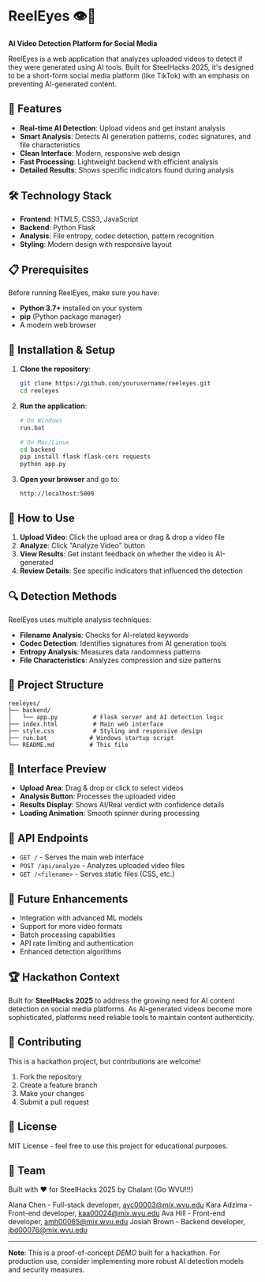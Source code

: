 # ReelEyes 👁️🤖

**AI Video Detection Platform for Social Media**

ReelEyes is a web application that analyzes uploaded videos to detect if they were generated using AI tools. Built for SteelHacks 2025, it's designed to be a short-form social media platform (like TikTok) with an emphasis on preventing AI-generated content.

## 🚀 Features

- **Real-time AI Detection**: Upload videos and get instant analysis
- **Smart Analysis**: Detects AI generation patterns, codec signatures, and file characteristics
- **Clean Interface**: Modern, responsive web design
- **Fast Processing**: Lightweight backend with efficient analysis
- **Detailed Results**: Shows specific indicators found during analysis

## 🛠️ Technology Stack

- **Frontend**: HTML5, CSS3, JavaScript
- **Backend**: Python Flask
- **Analysis**: File entropy, codec detection, pattern recognition
- **Styling**: Modern design with responsive layout

## 📋 Prerequisites

Before running ReelEyes, make sure you have:

- **Python 3.7+** installed on your system
- **pip** (Python package manager)
- A modern web browser

## 🔧 Installation & Setup

1. **Clone the repository**:
   ```bash
   git clone https://github.com/yourusername/reeleyes.git
   cd reeleyes
   ```

2. **Run the application**:
   ```bash
   # On Windows
   run.bat
   
   # On Mac/Linux
   cd backend
   pip install flask flask-cors requests
   python app.py
   ```

3. **Open your browser** and go to:
   ```
   http://localhost:5000
   ```

## 🎯 How to Use

1. **Upload Video**: Click the upload area or drag & drop a video file
2. **Analyze**: Click "Analyze Video" button
3. **View Results**: Get instant feedback on whether the video is AI-generated
4. **Review Details**: See specific indicators that influenced the detection

## 🔍 Detection Methods

ReelEyes uses multiple analysis techniques:

- **Filename Analysis**: Checks for AI-related keywords
- **Codec Detection**: Identifies signatures from AI generation tools
- **Entropy Analysis**: Measures data randomness patterns
- **File Characteristics**: Analyzes compression and size patterns

## 📁 Project Structure

```
reeleyes/
├── backend/
│   └── app.py          # Flask server and AI detection logic
├── index.html          # Main web interface
├── style.css           # Styling and responsive design
├── run.bat            # Windows startup script
└── README.md          # This file
```

## 🎨 Interface Preview

- **Upload Area**: Drag & drop or click to select videos
- **Analysis Button**: Processes the uploaded video
- **Results Display**: Shows AI/Real verdict with confidence details
- **Loading Animation**: Smooth spinner during processing

## 🚀 API Endpoints

- `GET /` - Serves the main web interface
- `POST /api/analyze` - Analyzes uploaded video files
- `GET /<filename>` - Serves static files (CSS, etc.)

## 🔮 Future Enhancements

- Integration with advanced ML models
- Support for more video formats
- Batch processing capabilities
- API rate limiting and authentication
- Enhanced detection algorithms

## 🏆 Hackathon Context

Built for **SteelHacks 2025** to address the growing need for AI content detection on social media platforms. As AI-generated videos become more sophisticated, platforms need reliable tools to maintain content authenticity.

## 🤝 Contributing

This is a hackathon project, but contributions are welcome!

1. Fork the repository
2. Create a feature branch
3. Make your changes
4. Submit a pull request

## 📄 License

MIT License - feel free to use this project for educational purposes.

## 👥 Team

Built with ❤️ for SteelHacks 2025 by Chalant (Go WVU!!!)

Alana Chen - Full-stack developer, ayc00003@mix.wvu.edu
Kara Adzima - Front-end developer, kaa00024@mix.wvu.edu
Ava Hill - Front-end developer, amh00065@mix.wvu.edu
Josiah Brown - Backend developer, jbd00076@mix.wvu.edu

---

**Note**: This is a proof-of-concept *DEMO* built for a hackathon. For production use, consider implementing more robust AI detection models and security measures.
